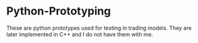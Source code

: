 # Python-Prototyping
These are python prototypes used for testing in trading models. They are later implemented in C++ and I do not have them with me.

